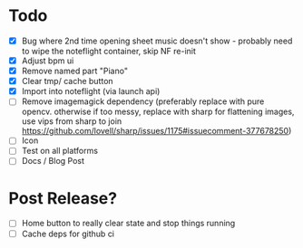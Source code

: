 # Todo

- [x] Bug where 2nd time opening sheet music doesn't show - probably need to wipe the noteflight container, skip NF re-init
- [x] Adjust bpm ui
- [x] Remove named part "Piano"
- [x] Clear tmp/ cache button
- [x] Import into noteflight (via launch api)
- [ ] Remove imagemagick dependency (preferably replace with pure opencv. otherwise if too messy, replace with sharp for flattening images, use vips from sharp to join https://github.com/lovell/sharp/issues/1175#issuecomment-377678250)
- [ ] Icon
- [ ] Test on all platforms
- [ ] Docs / Blog Post

# Post Release?

- [ ] Home button to really clear state and stop things running
- [ ] Cache deps for github ci
